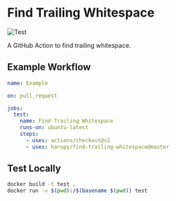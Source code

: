 # Find Trailing Whitespace

![Test](https://github.com/harupy/find-trailing-whitespace/workflows/Test/badge.svg?branch=master)

A GitHub Action to find trailing whitespace.

## Example Workflow

```yaml
name: Example

on: pull_request

jobs:
  test:
    name: Find Trailing Whitespace
    runs-on: ubuntu-latest
    steps:
      - uses: actions/checkout@v2
      - uses: harupy/find-trailing-whitespace@master
```

## Test Locally

```bash
docker build -t test .
docker run -v $(pwd):/$(basename $(pwd)) test
```

